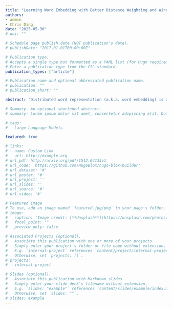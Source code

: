 ```yaml
---
title: "Learning Word Embedding with Better Distance Weighting and Window Size Scheduling"
authors:
- admin
- Chris Ding
date: "2025-05-30"
# doi: ""

# Schedule page publish date (NOT publication's date).
# publishDate: "2017-01-01T00:00:00Z"

# Publication type.
# Accepts a single type but formatted as a YAML list (for Hugo requirements).
# Enter a publication type from the CSL standard.
publication_types: ["article"]

# Publication name and optional abbreviated publication name.
# publication: ""
# publication_short: ""

abstract: "Distributed word representation (a.k.a. word embedding) is a key focus in natural language processing (NLP). As a highly successful word embedding model, Word2Vec offers an efficient method for learning distributed word representations on large datasets. However, Word2Vec lacks consideration for distances between center and context words. We propose two novel methods, Learnable Formulated Weights (LFW) and Epoch-based Dynamic Window Size (EDWS), to incorporate distance information into two variants of Word2Vec, the Continuous Bag-of-Words (CBOW) model and the Continuous Skip-gram (Skip-gram) model. For CBOW, LFW uses a formula with learnable parameters that best reflects the relationship of influence and distance between words to calculate distance-related weights for average pooling, providing insights for future NLP text modeling research. For Skip-gram, we improve its dynamic window size strategy to introduce distance information in a more balanced way. Experiments prove the effectiveness of LFW and EDWS in enhancing Word2Vec's performance, surpassing previous state-of-the-art methods."

# Summary. An optional shortened abstract.
# summary: Lorem ipsum dolor sit amet, consectetur adipiscing elit. Duis posuere tellus ac convallis placerat. Proin tincidunt magna sed ex sollicitudin condimentum.

# tags:
# - Large Language Models

featured: true

# links:
# - name: Custom Link
#   url: http://example.org
# url_pdf: http://arxiv.org/pdf/1512.04133v1
# url_code: 'https://github.com/HugoBlox/hugo-blox-builder'
# url_dataset: '#'
# url_poster: '#'
# url_project: ''
# url_slides: ''
# url_source: '#'
# url_video: '#'

# Featured image
# To use, add an image named `featured.jpg/png` to your page's folder. 
# image:
#   caption: 'Image credit: [**Unsplash**](https://unsplash.com/photos/s9CC2SKySJM)'
#   focal_point: ""
#   preview_only: false

# Associated Projects (optional).
#   Associate this publication with one or more of your projects.
#   Simply enter your project's folder or file name without extension.
#   E.g. `internal-project` references `content/project/internal-project/index.md`.
#   Otherwise, set `projects: []`.
# projects:
# - internal-project

# Slides (optional).
#   Associate this publication with Markdown slides.
#   Simply enter your slide deck's filename without extension.
#   E.g. `slides: "example"` references `content/slides/example/index.md`.
#   Otherwise, set `slides: ""`.
# slides: example
---
```


<!-- This work is driven by the results in my [previous paper](/publication/conference-paper/) on LLMs.

{{% callout note %}}
Create your slides in Markdown - click the *Slides* button to check out the example.
{{% /callout %}}

Add the publication's **full text** or **supplementary notes** here. You can use rich formatting such as including [code, math, and images](https://docs.hugoblox.com/content/writing-markdown-latex/). -->
